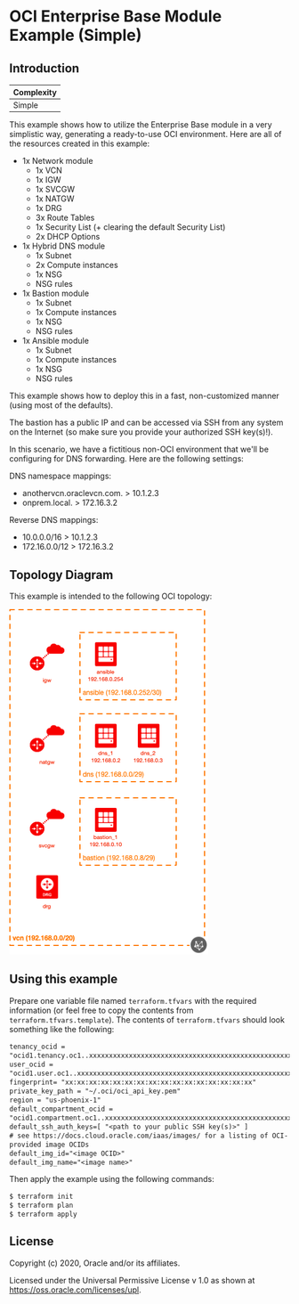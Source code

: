 # OCI Enterprise Base Module Example (Simple)

## Introduction

| Complexity |
|---|
| Simple |

This example shows how to utilize the Enterprise Base module in a very simplistic way, generating a ready-to-use OCI environment.  Here are all of the resources created in this example:

* 1x Network module
  * 1x VCN
  * 1x IGW
  * 1x SVCGW
  * 1x NATGW
  * 1x DRG
  * 3x Route Tables
  * 1x Security List (+ clearing the default Security List)
  * 2x DHCP Options
* 1x Hybrid DNS module
  * 1x Subnet
  * 2x Compute instances
  * 1x NSG
  * NSG rules
* 1x Bastion module
  * 1x Subnet
  * 1x Compute instances
  * 1x NSG
  * NSG rules
* 1x Ansible module
  * 1x Subnet
  * 1x Compute instances
  * 1x NSG
  * NSG rules

This example shows how to deploy this in a fast, non-customized manner (using most of the defaults).

The bastion has a public IP and can be accessed via SSH from any system on the Internet (so make sure you provide your authorized SSH key(s)!).

In this scenario, we have a fictitious non-OCI environment that we'll be configuring for DNS forwarding.  Here are the following settings:

DNS namespace mappings:

* anothervcn.oraclevcn.com. > 10.1.2.3
* onprem.local. > 172.16.3.2

Reverse DNS mappings:

* 10.0.0.0/16 > 10.1.2.3
* 172.16.0.0/12 > 172.16.3.2

## Topology Diagram
This example is intended to the following OCI topology:

![Topology diagram](./docs/Example-simple.png)

## Using this example
Prepare one variable file named `terraform.tfvars` with the required information (or feel free to copy the contents from `terraform.tfvars.template`).  The contents of `terraform.tfvars` should look something like the following:

```
tenancy_ocid = "ocid1.tenancy.oc1..xxxxxxxxxxxxxxxxxxxxxxxxxxxxxxxxxxxxxxxxxxxxxxxxxxxxxxxxxxxx"
user_ocid = "ocid1.user.oc1..xxxxxxxxxxxxxxxxxxxxxxxxxxxxxxxxxxxxxxxxxxxxxxxxxxxxxxxxxxxx"
fingerprint= "xx:xx:xx:xx:xx:xx:xx:xx:xx:xx:xx:xx:xx:xx:xx:xx"
private_key_path = "~/.oci/oci_api_key.pem"
region = "us-phoenix-1"
default_compartment_ocid = "ocid1.compartment.oc1..xxxxxxxxxxxxxxxxxxxxxxxxxxxxxxxxxxxxxxxxxxxxxxxxxxxxxxxxxxxx"
default_ssh_auth_keys=[ "<path to your public SSH key(s)>" ]
# see https://docs.cloud.oracle.com/iaas/images/ for a listing of OCI-provided image OCIDs
default_img_id="<image OCID>"
default_img_name="<image name>"
```

Then apply the example using the following commands:

```
$ terraform init
$ terraform plan
$ terraform apply
```
## License

Copyright (c) 2020, Oracle and/or its affiliates.

Licensed under the Universal Permissive License v 1.0 as shown at https://oss.oracle.com/licenses/upl.